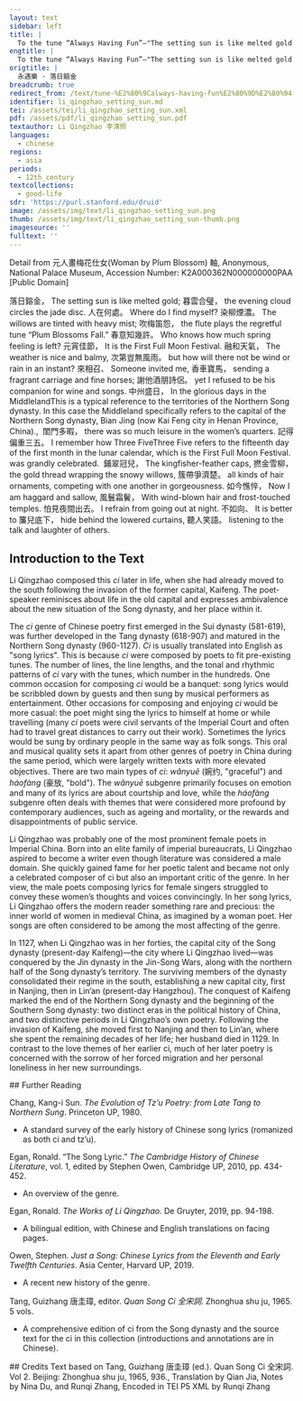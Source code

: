 ```yaml
---
layout: text
sidebar: left
title: |
  To the tune “Always Having Fun”—"The setting sun is like melted gold | 永遇樂 · 落日鎔金
engtitle: |
  To the tune “Always Having Fun”—"The setting sun is like melted gold
origtitle: |
  永遇樂 · 落日鎔金
breadcrumb: true
redirect_from: /text/tune-%E2%80%9Calways-having-fun%E2%80%9D%E2%80%94-setting-sun-melted-gold
identifier: li_qingzhao_setting_sun.md
tei: /assets/tei/li_qingzhao_setting_sun.xml
pdf: /assets/pdf/li_qingzhao_setting_sun.pdf
textauthor: Li Qingzhao 李清照
languages:
  - chinese
regions:
  - asia
periods:
  - 12th_century
textcollections:
  - good-life
sdr: 'https://purl.stanford.edu/druid'
image: /assets/img/text/li_qingzhao_setting_sun.png
thumb: /assets/img/text/li_qingzhao_setting_sun-thumb.png
imagesource: ''
fulltext: ''
---
```

 Detail from 元人畫梅花仕女(Woman by Plum Blossom) 軸, Anonymous, National Palace Museum, Accession Number: K2A000362N000000000PAA [Public Domain]

   落日鎔金， The setting sun is like melted gold; 暮雲合璧， the evening cloud circles the jade disc. 人在何處。 Where do I find myself? 染柳煙濃。 The willows are tinted with heavy mist; 吹梅笛怨， the flute plays the regretful tune “Plum Blossoms Fall.” 春意知幾許。 Who knows how much spring feeling is left? 元宵佳節， It is the First Full Moon Festival. 融和天氣， The weather is nice and balmy, 次第豈無風雨。 but how will there not be wind or rain in an instant? 來相召、 Someone invited me, 香車寶馬， sending a fragrant carriage and fine horses; 謝他酒朋詩侶。 yet I refused to be his companion for wine and songs. 中州盛日， In the glorious days in the MiddlelandThis is a typical reference to the territories of the Northern Song dynasty. In this case the Middleland specifically refers to the capital of the Northern Song dynasty, Bian Jing (now Kai Feng city in Henan Province, China).,  閨門多暇， there was so much leisure in the women’s quarters. 記得偏重三五。 I remember how Three FiveThree Five refers to the fifteenth day of the first month in the lunar calendar, which is the First Full Moon Festival. was grandly celebrated.  鋪翠冠兒， The kingfisher-feather caps, 撚金雪柳， the gold thread wrapping the snowy willows, 簇帶爭濟楚。 all kinds of hair ornaments, competing with one another in gorgeousness. 如今憔悴， Now I am haggard and sallow, 風鬟霜鬢， With wind-blown hair and frost-touched temples. 怕見夜間出去。 I refrain from going out at night. 不如向、 It is better to 簾兒底下， hide behind the lowered curtains, 聽人笑語。 listening to the talk and laughter of others. 
 
## Introduction to the Text 
<p>Li Qingzhao composed this <em>ci</em> later in life, when she had already moved to the south following the invasion of the former capital, Kaifeng. The poet-speaker reminisces about life in the old capital and expresses ambivalence about the new situation of the Song dynasty, and her place within it.</p> <p>The <em>ci</em> genre of Chinese poetry first emerged in the Sui dynasty (581-619), was further developed in the Tang dynasty (618-907) and matured in the Northern Song dynasty (960-1127). <em>Ci</em> is usually translated into English as "song lyrics". This is because <em>ci</em> were composed by poets to fit pre-existing tunes. The number of lines, the line lengths, and the tonal and rhythmic patterns of <em>ci</em> vary with the tunes, which number in the hundreds. One common occasion for composing <em>ci</em> would be a banquet: song lyrics would be scribbled down by guests and then sung by musical performers as entertainment. Other occasions for composing and enjoying <em>ci</em> would be more casual: the poet might sing the lyrics to himself at home or while travelling (many <em>ci</em> poets were civil servants of the Imperial Court and often had to travel great distances to carry out their work). Sometimes the lyrics would be sung by ordinary people in the same way as folk songs. This oral and musical quality sets it apart from other genres of poetry in China during the same period, which were largely written texts with more elevated objectives. There are two main types of <em>ci</em>: <em>wǎnyuē</em> (婉约, "graceful") and <em>háofàng</em> (豪放, "bold"). The <em>wǎnyuē</em> subgenre primarily focuses on emotion and many of its lyrics are about courtship and love, while the<em> háofàng</em> subgenre often deals with themes that were considered more profound by contemporary audiences, such as ageing and mortality, or the rewards and disappointments of public service.</p> <p>Li Qingzhao was probably one of the most prominent female poets in Imperial China. Born into an elite family of imperial bureaucrats, Li Qingzhao aspired to become a writer even though literature was considered a male domain. She quickly gained fame for her poetic talent and became not only a celebrated composer of ci but also an important critic of the genre. In her view, the male poets composing lyrics for female singers struggled to convey these women’s thoughts and voices convincingly. In her song lyrics, Li Qingzhao offers the modern reader something rare and precious: the inner world of women in medieval China, as imagined by a woman poet. Her songs are often considered to be among the most affecting of the genre.</p> <p>In 1127, when Li Qingzhao was in her forties, the capital city of the Song dynasty (present-day Kaifeng)—the city where Li Qingzhao lived—was conquered by the Jin dynasty in the Jin-Song Wars, along with the northern half of the Song dynasty’s territory. The surviving members of the dynasty consolidated their regime in the south, establishing a new capital city, first in Nanjing, then in Lin’an (present-day Hangzhou). The conquest of Kaifeng marked the end of the Northern Song dynasty and the beginning of the Southern Song dynasty: two distinct eras in the political history of China, and two distinctive periods in Li Qingzhao’s own poetry. Following the invasion of Kaifeng, she moved first to Nanjing and then to Lin’an, where she spent the remaining decades of her life; her husband died in 1129. In contrast to the love themes of her earlier ci, much of her later poetry is concerned with the sorrow of her forced migration and her personal loneliness in her new surroundings.</p>
## Further Reading 
<p>Chang, Kang-i Sun. <em>The Evolution of Tz’u Poetry: from Late Tang to Northern Sung</em>. Princeton UP, 1980.</p> <ul> <li>A standard survey of the early history of Chinese song lyrics (romanized as both ci and tz’u).</li> </ul> <p>Egan, Ronald. “The Song Lyric.” <em>The Cambridge History of Chinese Literature</em>, vol. 1, edited by Stephen Owen, Cambridge UP, 2010, pp. 434-452.</p> <ul> <li>An overview of the genre.</li> </ul> <p>Egan, Ronald. <em>The Works of Li Qingzhao</em>. De Gruyter, 2019, pp. 94-198.</p> <ul> <li>A bilingual edition, with Chinese and English translations on facing pages.</li> </ul> <p>Owen, Stephen. <em>Just a Song: Chinese Lyrics from the Eleventh and Early Twelfth Centuries</em>. Asia Center, Harvard UP, 2019.</p> <ul> <li>A recent new history of the genre.</li> </ul> <p>Tang, Guizhang 唐圭璋, editor. <em>Quan Song Ci 全宋詞</em>. Zhonghua shu ju, 1965. 5 vols.</p> <ul> <li>A comprehensive edition of ci from the Song dynasty and the source text for the ci in this collection (introductions and annotations are in Chinese).</li> </ul>
## Credits
Text based on Tang, Guizhang 唐圭璋 (ed.). Quan Song Ci 全宋詞. Vol 2. Beijing: Zhonghua shu ju, 1965, 936., Translation by Qian Jia, Notes by Nina Du,  and Runqi Zhang, Encoded in TEI P5 XML by Runqi Zhang

